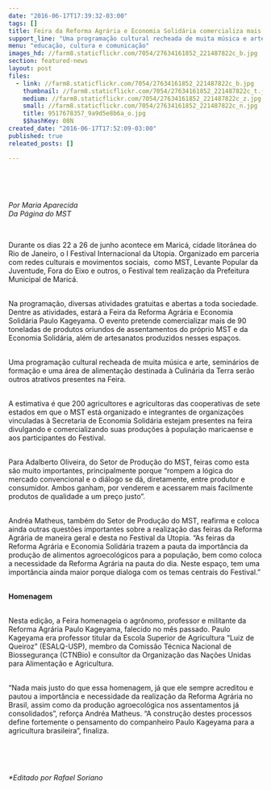 ```yaml
---
date: "2016-06-17T17:39:32-03:00"
tags: []
title: Feira da Reforma Agrária e Economia Solidária comercializa mais de 90 toneladas de produtos no Festival da Utopia
support_line: "Uma programação cultural recheada de muita música e arte, seminários de formação e uma área de alimentação destinada à Culinária da Terra serão outros atrativos presentes na Feira."
menu: "educação, cultura e comunicação"
images_hd: //farm8.staticflickr.com/7054/27634161852_221487822c_b.jpg
section: featured-news
layout: post
files:
  - link: //farm8.staticflickr.com/7054/27634161852_221487822c_b.jpg
    thumbnail: //farm8.staticflickr.com/7054/27634161852_221487822c_t.jpg
    medium: //farm8.staticflickr.com/7054/27634161852_221487822c_z.jpg
    small: //farm8.staticflickr.com/7054/27634161852_221487822c_n.jpg
    title: 9517678357_9a9d5e8b6a_o.jpg
    $$hashKey: 08N
created_date: "2016-06-17T17:52:09-03:00"
published: true
releated_posts: []

---
```

<p>&nbsp;</p>

<p>&nbsp;</p>

<p><em>Por Maria Aparecida<br />
Da P&aacute;gina do MST</em></p>

<p>&nbsp;</p>

<p>Durante os dias 22 a 26 de junho acontece em Maric&aacute;, cidade litor&acirc;nea do Rio de Janeiro, o I Festival Internacional da Utopia. Organizado em parceria com redes culturais e movimentos sociais,&nbsp; como MST, Levante Popular da Juventude, Fora do Eixo e outros, o Festival tem realiza&ccedil;&atilde;o da Prefeitura Municipal de Maric&aacute;.</p>

<p><br />
Na programa&ccedil;&atilde;o, diversas atividades gratuitas e abertas a toda sociedade. Dentre as atividades, estar&aacute; a Feira da Reforma Agr&aacute;ria e Economia Solid&aacute;ria Paulo Kageyama. O evento pretende comercializar mais de 90 toneladas de produtos oriundos de assentamentos do pr&oacute;prio MST e da Economia Solid&aacute;ria, al&eacute;m de artesanatos produzidos nesses espa&ccedil;os.</p>

<p><br />
Uma programa&ccedil;&atilde;o cultural recheada de muita m&uacute;sica e arte, semin&aacute;rios de forma&ccedil;&atilde;o e uma &aacute;rea de alimenta&ccedil;&atilde;o destinada &agrave; Culin&aacute;ria da Terra ser&atilde;o outros atrativos presentes na Feira.</p>

<p><br />
A estimativa &eacute; que 200 agricultores e agricultoras das cooperativas de sete estados em que o MST est&aacute; organizado e integrantes de organiza&ccedil;&otilde;es vinculadas &agrave; Secretaria de Economia Solid&aacute;ria estejam presentes na feira divulgando e comercializando suas produ&ccedil;&otilde;es &agrave; popula&ccedil;&atilde;o maricaense e aos participantes do Festival.</p>

<p><br />
Para Adalberto Oliveira, do Setor de Produ&ccedil;&atilde;o do MST, feiras como esta s&atilde;o muito importantes, principalmente porque &ldquo;rompem a l&oacute;gica do mercado convencional e o di&aacute;logo se d&aacute;, diretamente, entre produtor e consumidor. Ambos ganham, por venderem e acessarem mais facilmente produtos de qualidade a um pre&ccedil;o justo&rdquo;.</p>

<p><br />
Andr&eacute;a Matheus, tamb&eacute;m do Setor de Produ&ccedil;&atilde;o do MST, reafirma e coloca ainda outras quest&otilde;es importantes sobre a realiza&ccedil;&atilde;o das feiras da Reforma Agr&aacute;ria de maneira geral e desta no Festival da Utopia. &ldquo;As feiras da Reforma Agr&aacute;ria e Economia Solid&aacute;ria trazem a pauta da import&acirc;ncia da produ&ccedil;&atilde;o de alimentos agroecol&oacute;gicos para a popula&ccedil;&atilde;o, bem como coloca a necessidade da Reforma Agr&aacute;ria na pauta do dia. Neste espa&ccedil;o, tem uma import&acirc;ncia ainda maior porque dialoga com os temas centrais do Festival.&rdquo;</p>

<p><br />
<strong>Homenagem</strong></p>

<p><br />
Nesta edi&ccedil;&atilde;o, a Feira homenageia o agr&ocirc;nomo, professor e militante da Reforma Agr&aacute;ria Paulo Kageyama, falecido no m&ecirc;s passado. Paulo Kageyama era professor titular da Escola Superior de Agricultura &ldquo;Luiz de Queiroz&rdquo; (ESALQ-USP), membro da Comiss&atilde;o T&eacute;cnica Nacional de Biosseguran&ccedil;a (CTNBio) e consultor da Organiza&ccedil;&atilde;o das Na&ccedil;&otilde;es Unidas para Alimenta&ccedil;&atilde;o e Agricultura.</p>

<p><br />
&ldquo;Nada mais justo do que essa homenagem, j&aacute; que ele sempre acreditou e pautou a import&acirc;ncia e necessidade da realiza&ccedil;&atilde;o da Reforma Agr&aacute;ria no Brasil, assim como da produ&ccedil;&atilde;o agroecol&oacute;gica nos assentamentos j&aacute; consolidados&rdquo;, refor&ccedil;a Andr&eacute;a Matheus. &ldquo;A constru&ccedil;&atilde;o destes processos define fortemente o pensamento do companheiro Paulo Kageyama para a agricultura brasileira&rdquo;, finaliza.</p>

<p>&nbsp;</p>

<p>&nbsp;</p>

<p><em>*Editado por Rafael Soriano</em></p>

<p>&nbsp;</p>

